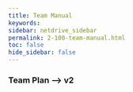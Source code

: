```yaml
---
title: Team Manual
keywords:
sidebar: netdrive_sidebar
permalink: 2-100-team-manual.html
toc: false
hide_sidebar: false
---
```


### **Team Plan --> v2**

